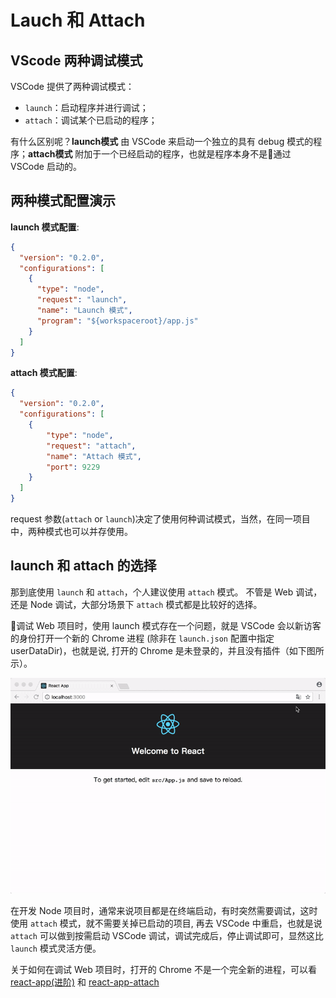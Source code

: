 # Lauch 和 Attach

## VScode 两种调试模式

VSCode 提供了两种调试模式：

- `launch`：启动程序并进行调试；
- `attach`：调试某个已启动的程序；

有什么区别呢？**launch模式** 由 VSCode 来启动一个独立的具有 debug 模式的程序；**attach模式** 附加于一个已经启动的程序，也就是程序本身不是通过 VSCode 启动的。


## 两种模式配置演示

**launch 模式配置**:

```json
{
  "version": "0.2.0",
  "configurations": [
    {
      "type": "node",
      "request": "launch",
      "name": "Launch 模式",
      "program": "${workspaceroot}/app.js"
    }
  ]
}
```

**attach 模式配置**:

```json
{
  "version": "0.2.0",
  "configurations": [
    {
        "type": "node",
        "request": "attach",
        "name": "Attach 模式",
        "port": 9229
    }
  ]
}
```

request 参数(`attach` or `launch`)决定了使用何种调试模式，当然，在同一项目中，两种模式也可以并存使用。


## launch 和 attach 的选择

那到底使用 `launch` 和 `attach`，个人建议使用 `attach` 模式。
不管是 Web 调试，还是 Node 调试，大部分场景下 `attach` 模式都是比较好的选择。

调试 Web 项目时，使用 launch 模式存在一个问题，就是 VSCode 会以新访客的身份打开一个新的 Chrome 进程 (除非在 `launch.json` 配置中指定 userDataDir)，也就是说, 打开的 Chrome 是未登录的，并且没有插件（如下图所示）。

![chrome-not-login](/screenshots/chrome-not-login.gif)

在开发 Node 项目时，通常来说项目都是在终端启动，有时突然需要调试，这时使用 `attach` 模式，就不需要关掉已启动的项目, 再去 VSCode 中重启，也就是说 `attach` 可以做到按需启动 VSCode 调试，调试完成后，停止调试即可，显然这比 `launch` 模式灵活方便。


关于如何在调试 Web 项目时，打开的 Chrome 不是一个完全新的进程，可以看 [react-app(进阶)](/JavaScript/react-app/README.md#进阶) 和 [react-app-attach](/JavaScript/react-app-attach/README.md)
